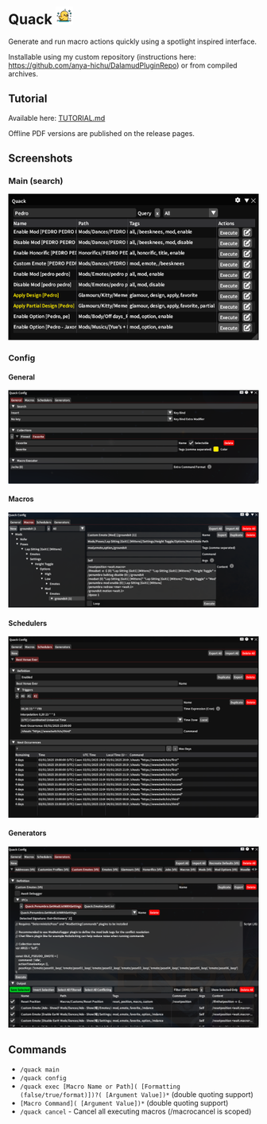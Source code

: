 # Quack <img src="https://github.com/anya-hichu/Quack/raw/master/images/icon.png" height="35"/>

Generate and run macro actions quickly using a spotlight inspired interface.

Installable using my custom repository (instructions here: https://github.com/anya-hichu/DalamudPluginRepo) or from compiled archives.

## Tutorial

Available here: [TUTORIAL.md](TUTORIAL.md)

Offline PDF versions are published on the release pages.

## Screenshots

### Main (search)
![main](images/main.png)

### Config
#### General
![General config](images/config-general.png)

#### Macros
![Macros config](images/config-macros.png)

#### Schedulers
![Schedulers config](images/config-schedulers.png)

#### Generators
![Generators config](images/config-generators.png)

## Commands

- `/quack main`
- `/quack config`
- `/quack exec [Macro Name or Path]( [Formatting (false/true/format)])?( [Argument Value])*` (double quoting support)
- `[Macro Command]( [Argument Value])*` (double quoting support)
- `/quack cancel` - Cancel all executing macros (/macrocancel is scoped)

